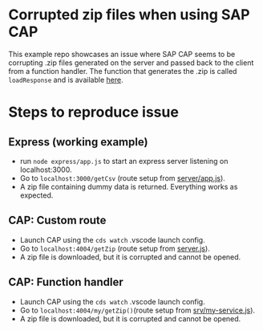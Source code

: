 # Corrupted zip files when using SAP CAP
This example repo showcases an issue where SAP CAP seems to be corrupting .zip files generated on the server and passed back to the client from a function handler. The function that generates the .zip is called `loadResponse` and is available [here](https://github.com/Jibbril/cap-return-zip-file/blob/main/express/app.js#L68). 

# Steps to reproduce issue
## Express (working example)
 - run `node express/app.js` to start an express server listening on localhost:3000.
 - Go to `localhost:3000/getCsv` (route setup from [server/app.js](https://github.com/Jibbril/cap-return-zip-file/blob/main/express/app.js#L86)).
 - A zip file containing dummy data is returned. Everything works as expected.
 
## CAP: Custom route
 - Launch CAP using the `cds watch` .vscode launch config.
 - Go to `localhost:4004/getZip` (route setup from [server.js](https://github.com/Jibbril/cap-return-zip-file/blob/main/server.js#L4)).
 - A zip file is downloaded, but it is corrupted and cannot be opened.
 
## CAP: Function handler
 - Launch CAP using the `cds watch` .vscode launch config.
 - Go to `localhost:4004/my/getZip()`(route setup from [srv/my-service.js](https://github.com/Jibbril/cap-return-zip-file/blob/main/srv/my-service.js#L17)).
 - A zip file is downloaded, but it is corrupted and cannot be opened.
